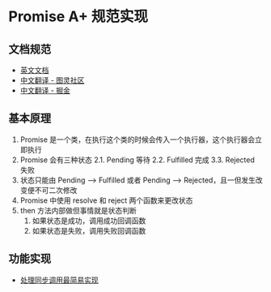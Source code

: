 # Promise A+ 规范实现

## 文档规范

- [英文文档](https://promisesaplus.com/)
- [中文翻译 - 图灵社区](https://www.ituring.com.cn/article/66566)
- [中文翻译 - 掘金](https://juejin.im/post/5b6161e6f265da0f8145fb72)

## 基本原理

1. Promise 是一个类，在执行这个类的时候会传入一个执行器，这个执行器会立即执行
2. Promise 会有三种状态
  2.1. Pending 等待
  2.2. Fulfilled 完成
  3.3. Rejected 失败
3. 状态只能由 Pending --> Fulfilled 或者 Pending --> Rejected，且一但发生改变便不可二次修改
4. Promise 中使用 resolve 和 reject 两个函数来更改状态
5. then 方法内部做但事情就是状态判断
    1. 如果状态是成功，调用成功回调函数
    2. 如果状态是失败，调用失败回调函数

## 功能实现

- [处理同步调用最简易实现](/src/easy.js)
